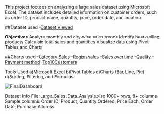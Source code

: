 This project focuses on analyzing a large sales dataset using Microsoft Excel. The dataset includes detailed information on customer orders, such as order ID, product name, quantity, price, order date, and location.

##Dataset used
-<a href="https://github.com/SnehaKumari98708/Sales-Data-Analysis-Excel.-/blob/main/Large_Sales_Data_Analysis.xlsx">Dataset Viewed</a>


**Objectives**
Analyze monthly and city-wise sales trends
Identify best-selling products
Calculate total sales and quantities
Visualize data using Pivot Tables and Charts

##Charts used
-<a href="https://github.com/SnehaKumari98708/Sales-Data-Analysis-Excel.-/blob/main/SalesbyCategory.png">Category Sales</a>
-<a href="https://github.com/SnehaKumari98708/Sales-Data-Analysis-Excel.-/blob/main/SalesbyRegion.png">Region sales</a>
-<a href="https://github.com/SnehaKumari98708/Sales-Data-Analysis-Excel.-/blob/main/SalesoverTime.png">Sales over time</a>
-<a href="https://github.com/SnehaKumari98708/Sales-Data-Analysis-Excel.-/blob/main/QualityOverProduct.png">Quality </a>
-<a href="https://github.com/SnehaKumari98708/Sales-Data-Analysis-Excel.-/blob/main/PaymentMethod.png">Payment method</a>
-<a href="https://github.com/SnehaKumari98708/Sales-Data-Analysis-Excel.-/blob/main/Top10Customers.png">Top10Customers</a>

Tools Used
a)Microsoft Excel
b)Pivot Tables
c)Charts (Bar, Line, Pie)
d)Sorting, Filtering, and Formulas

![FinalDashboard](https://github.com/user-attachments/assets/a7c0ca84-f2a7-4641-8ef7-88490b79b634)


Dataset Info
File: Large_Sales_Data_Analysis.xlsx
1000+ rows, 8+ columns
Sample columns: Order ID, Product, Quantity Ordered, Price Each, Order Date, Purchase Address
